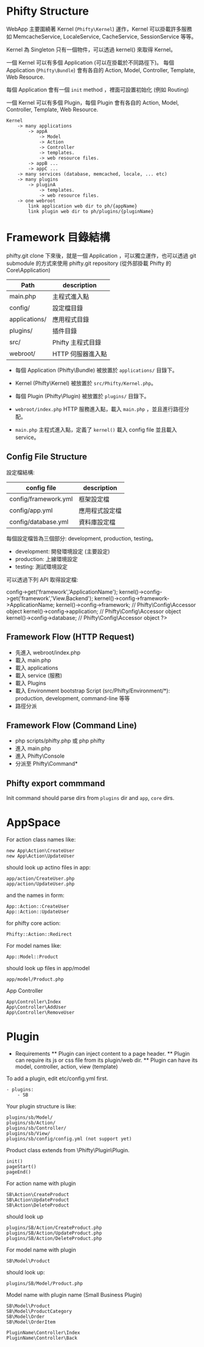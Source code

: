 Phifty Structure
================

WebApp 主要圍繞著 Kernel (`Phifty\Kernel`) 運作，Kernel 可以掛載許多服務
如 MemcacheService, LocaleService, CacheService, SessionService 等等。

Kernel 為 Singleton 只有一個物件，可以透過 kernel() 來取得 Kernel。

一個 Kernel 可以有多個 Application (可以在掛載於不同路徑下)。
每個 Application (`Phifty\Bundle`) 會有各自的 Action, Model, Controller, Template, Web Resource.

每個 Application 會有一個 `init` method ，裡面可設置初始化 (例如 Routing)

一個 Kernel 可以有多個 Plugin，每個 Plugin 會有各自的 Action, Model, Controller, Template, Web Resource.

    Kernel
        -> many applications
            -> appA
                -> Model
                -> Action
                -> Controller
                -> templates.
                -> web resource files.
            -> appB ...
            -> appC ...
        -> many services (database, memcached, locale, ... etc)
        -> many plugins
            -> pluginA
                -> templates.
                -> web resource files.
        -> one webroot
            link application web dir to ph/{appName}
            link plugin web dir to ph/plugins/{pluginName}


Framework 目錄結構
=========================

phifty.git clone 下來後，就是一個 Application ，可以獨立運作，也可以透過
git submodule 的方式來使用 phifty.git repository (從外部掛載 Phifty 的
Core\Application)

|Path               |description             |
|-------------------|------------------------|
|main.php           |主程式進入點            |
|config/            |設定檔目錄              |
|applications/      |應用程式目錄            |
|plugins/           |插件目錄                |
|src/               |Phifty 主程式目錄       |
|webroot/           |HTTP 伺服器進入點       |

* 每個 Application (Phifty\Bundle) 被放置於 `applications/` 目錄下。

* Kernel (Phifty\Kernel) 被放置於 `src/Phifty/Kernel.php`。

* 每個 Plugin (Phifty\Plugin) 被放置於 `plugins/` 目錄下。

* `webroot/index.php` HTTP 服務進入點，載入 `main.php` ，並且進行路徑分配。

* `main.php` 主程式進入點，定義了 `kernel()` 載入 config file 並且載入 service。


## Config File Structure

設定檔結構:

|config file           |description         |
|----------------------|--------------------|
|config/framework.yml  |框架設定檔          |
|config/app.yml        |應用程式設定檔      |
|config/database.yml   |資料庫設定檔        |

每個設定檔皆為三個部分: development, production, testing。

* development: 開發環境設定 (主要設定)
* production:  上線環境設定
* testing:     測試環境設定

可以透過下列 API 取得設定檔:

<?php
    kernel()->config->get('framework','ApplicationName');
    kernel()->config->get('framework','View.Backend');
    kernel()->config->framework->ApplicationName;
    kernel()->config->framework; // Phifty\Config\Accessor object
    kernel()->config->application; // Phifty\Config\Accessor object
    kernel()->config->database; // Phifty\Config\Accessor object
?>

## Framework Flow (HTTP Request)

* 先進入 webroot/index.php
* 載入 main.php
* 載入 applications
* 載入 service (服務)
* 載入 Plugins
* 載入 Environment bootstrap Script (src/Phifty/Environment/*): production, development, command-line 等等
* 路徑分派

## Framework Flow (Command Line)

* php scripts/phifty.php 或 php phifty
* 進入 main.php
* 進入 Phifty\Console
* 分派至 Phifty\Command\*

## Phifty export commmand

Init command should parse dirs from `plugins` dir and `app`, `core` dirs.

AppSpace
=================

For action class names like:

    new App\Action\CreateUser
    new App\Action\UpdateUser

should look up actino files in app:

    app/action/CreateUser.php
    app/action/UpdateUser.php

and the names in form:

    App::Action::CreateUser
    App::Action::UpdateUser

for phifty core action:

    Phifty::Action::Redirect


For model names like:

    App::Model::Product

should look up files in app/model

    app/model/Product.php


App Controller

    App\Controller\Index
    App\Controller\AddUser
    App\Controller\RemoveUser


Plugin
===============

* Requirements
** Plugin can inject content to a page header.
** Plugin can require its js or css file from its plugin/web dir.
** Plugin can have its model, controller, action, view (template)

To add a plugin, edit etc/config.yml first.

    - plugins:
        - SB

Your plugin structure is like:

    plugins/sb/Model/
    plugins/sb/Action/
    plugins/sb/Controller/
    plugins/sb/View/
    plugins/sb/config/config.yml (not support yet)

Product class extends from \Phifty\Plugin\Plugin.

    init()
    pageStart()
    pageEnd()

For action name with plugin

    SB\Action\CreateProduct
    SB\Action\UpdateProduct
    SB\Action\DeleteProduct

should look up

    plugins/SB/Action/CreateProduct.php
    plugins/SB/Action/UpdateProduct.php
    plugins/SB/Action/DeleteProduct.php

For model name with plugin

    SB\Model\Product

should look up:

    plugins/SB/Model/Product.php

Model name with plugin name (Small Business Plugin)

    SB\Model\Product
    SB\Model\ProductCategory
    SB\Model\Order
    SB\Model\OrderItem

    PluginName\Controller\Index
    PluginName\Controller\Back

